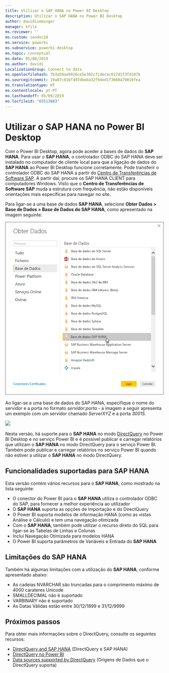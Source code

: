 ```yaml
---
title: Utilizar o SAP HANA no Power BI Desktop
description: Utilizar o SAP HANA no Power BI Desktop
author: davidiseminger
manager: kfile
ms.reviewer: ''
ms.custom: seodec18
ms.service: powerbi
ms.subservice: powerbi-desktop
ms.topic: conceptual
ms.date: 05/08/2019
ms.author: davidi
LocalizationGroup: Connect to data
ms.openlocfilehash: 7b3a59ae8926ce5e302cfcdecec617d1f3fd107b
ms.sourcegitcommit: 10a87c016f497dbeba32f94ed1f3688a70816fea
ms.translationtype: HT
ms.contentlocale: pt-PT
ms.lasthandoff: 05/09/2019
ms.locfileid: "65513883"
---
```

# <a name="use-sap-hana-in-power-bi-desktop"></a>Utilizar o SAP HANA no Power BI Desktop
Com o Power BI Desktop, agora pode aceder a bases de dados do **SAP HANA**. Para usar o **SAP HANA**, o controlador ODBC do SAP HANA deve ser instalado no computador de cliente local para que a ligação de dados do **SAP HANA** ao Power BI Desktop funcione corretamente. Pode transferir o controlador ODBC do SAP HANA a partir do [Centro de Transferências de Software SAP](https://support.sap.com/swdc). A partir daí, procure os SAP HANA CLIENT para computadores Windows. Visto que o **Centro de Transferências de Software SAP** muda a estrutura com frequência, não estão disponíveis orientações mais específicas para navegar no site.

Para ligar-se a uma base de dados **SAP HANA**, selecione **Obter Dados > Base de Dados > Base de Dados do SAP HANA**, como apresentado na imagem seguinte:

![](media/desktop-sap-hana/sap-hana-1.png)

Ao ligar-se a uma base de dados do SAP HANA, especifique o nome do servidor e a porta no formato *servidor:porta* - a imagem a seguir apresenta um exemplo com um servidor chamado *ServerXYZ* e a porta *30015*.

![](media/desktop-sap-hana/sap-hana-2.png)

Nesta versão, há suporte para o **SAP HANA** no modo [DirectQuery](desktop-directquery-sap-hana.md) no Power BI Desktop e no serviço Power BI e é possível publicar e carregar relatórios que utilizam o **SAP HANA** no modo DirectQuery para o serviço Power BI. Também pode publicar e carregar relatórios no serviço Power BI quando não estiver a utilizar o **SAP HANA** no modo DirectQuery.

## <a name="supported-features-for-sap-hana"></a>Funcionalidades suportadas para SAP HANA
Esta versão contém vários recursos para o **SAP HANA**, como mostrado na lista seguinte:

* O conector do Power BI para o **SAP HANA** utiliza o controlador ODBC do SAP, para fornecer a melhor experiência ao utilizador
* O **SAP HANA** suporta as opções de Importação e do DirectQuery
* O Power BI suporta modelos de informação HANA (como as vistas Análise e Cálculo) e tem uma navegação otimizada
* Com o **SAP HANA**, também pode utilizar o recurso direto do SQL para ligar-se às Tabelas de Linhas e Colunas
* Inclui Navegação Otimizada para modelos HANA
* O Power BI suporta parâmetros de Variáveis e Entrada do **SAP HANA**

## <a name="limitations-of-sap-hana"></a>Limitações do SAP HANA
Também há algumas limitações com a utilização do **SAP HANA**, conforme apresentado abaixo:

* As cadeias NVARCHAR são truncadas para o comprimento máximo de 4000 carateres Unicode
* SMALLDECIMAL não é suportado
* VARBINARY não é suportado
* As Datas Válidas estão entre 30/12/1899 e 31/12/9999


## <a name="next-steps"></a>Próximos passos
Para obter mais informações sobre o DirectQuery, consulte os seguintes recursos:

* [DirectQuery and SAP HANA](desktop-directquery-sap-hana.md) (DirectQuery e SAP HANA)
* [DirectQuery no Power BI](desktop-directquery-about.md)
* [Data sources supported by DirectQuery](desktop-directquery-data-sources.md) (Origens de Dados que o DirectQuery suporta)


